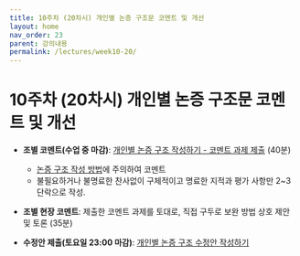 ```yaml
---
title: 10주차 (20차시) 개인별 논증 구조문 코멘트 및 개선
layout: home
nav_order: 23
parent: 강의내용
permalink: /lectures/week10-20/
---
```


# 10주차 (20차시) 개인별 논증 구조문 코멘트 및 개선


- **조별 코멘트(수업 중 마감)**: [개인별 논증 구조 작성하기 - 코멘트 과제 제출]({{site.baseurl}}/assignments/comment-05-asmt-07) (40분)
  - [논증 구조 작성 방법]({{site.baseurl}}/lectures/week08-16)에 주의하여 코멘트
  - 불필요하거나 불명료한 찬사없이 구체적이고 명료한 지적과 평가 사항만 2~3단락으로 작성.

- **조별 현장 코멘트**: 제출한 코멘트 과제를 토대로, 직접 구두로 보완 방법 상호 제안 및 토론 (35분)

- **수정안 제출(토요일 23:00 마감)**: [개인별 논증 구조 수정안 작성하기]({{site.baseurl}}/assignments/revision-asmt-07)